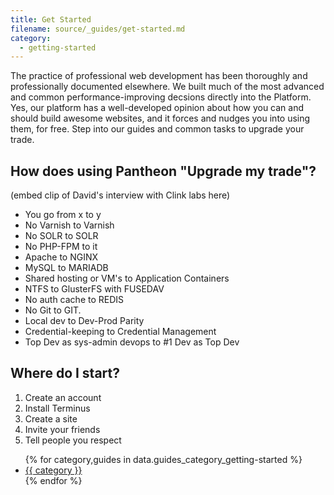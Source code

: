 ```yaml
---
title: Get Started
filename: source/_guides/get-started.md
category:
  - getting-started
---
```

The practice of professional web development has been thoroughly and professionally documented elsewhere. We built much of the most advanced and common performance-improving decsions directly into the Platform. Yes, our platform has a well-developed opinion about how you can and should build awesome websites, and it forces and nudges you into using them, for free. Step into our guides and common tasks to upgrade your trade.

## How does using Pantheon "Upgrade my trade"?

(embed clip of David's interview with Clink labs here)

- You go from x to y
- No Varnish to Varnish
- No SOLR to SOLR
- No PHP-FPM to it
- Apache to NGINX
- MySQL to MARIADB
- Shared hosting or VM's to Application Containers
- NTFS to GlusterFS with FUSEDAV
- No auth cache to REDIS
- No Git to GIT.
- Local dev to Dev-Prod Parity
- Credential-keeping to Credential Management
- Top Dev as sys-admin devops to #1 Dev as Top Dev

## Where do I start?

1. Create an account
2. Install Terminus
3. Create a site
4. Invite your friends
5. Tell people you respect



<ul>
    {% for category,guides in data.guides_category_getting-started %}
        <li><a href="{{ site.url }}/guides/{{ category|url_encode(true) }}">{{ category }}</a></li>
    {% endfor %}
</ul>
